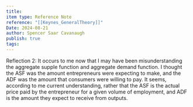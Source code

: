 ```yaml
---
title: 
item type: Reference Note
reference: "[[Keynes_GeneralTheory]]"
Date: 2024-08-21
author: Spencer Saar Cavanaugh
publish: true
tags:
---
```


Reflection 2: It occurs to me now that I may have been misunderstanding the aggregate supple function and aggregate demand function. I thought the ASF was the amount entrepreneurs were expecting to make, and the ADF was the amount that consumers were willing to pay. It seems, according to me current understanding, rather that the ASF is the actual price paid by the entrepreneur for a given volume of employment, and ADF is the amount they expect to receive from outputs. 